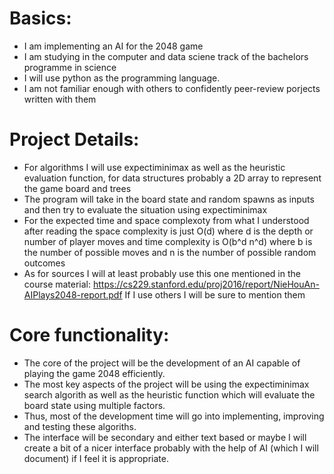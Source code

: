 # Basics: 
- I am implementing an AI for the 2048 game 
- I am studying in the computer and data sciene track of the bachelors programme in science 
- I will use python as the programming language. 
- I am not familiar enough with others to confidently peer-review porjects written with them 

# Project Details:
- For algorithms I will use expectiminimax as well as the heuristic evaluation function, for data structures probably a 2D array to represent the game board and trees 
- The program will take in the board state and random spawns as inputs and then try to evaluate the situation using expectiminimax 
- For the expected time and space complexoty from what I understood after reading the space complexity is just O(d) where d is the depth or number of player moves and time complexity is O(b^d n^d) where b is the number of possible moves and n is the number of possible random outcomes 
- As for sources I will at least probably use this one mentioned in the course material: https://cs229.stanford.edu/proj2016/report/NieHouAn-AIPlays2048-report.pdf If I use others I will be sure to mention them 

# Core functionality:
- The core of the project will be the development of an AI capable of playing the game 2048 efficiently. 
- The most key aspects of the project will be using the expectiminimax search algorith as well as the heuristic function which will evaluate the board state using multiple factors. 
- Thus, most of the development time will go into implementing, improving and testing these algoriths. 
- The interface will be secondary and either text based or maybe I will create a bit of a nicer interface probably with the help of AI (which I will document) if I feel it is appropriate.
 
